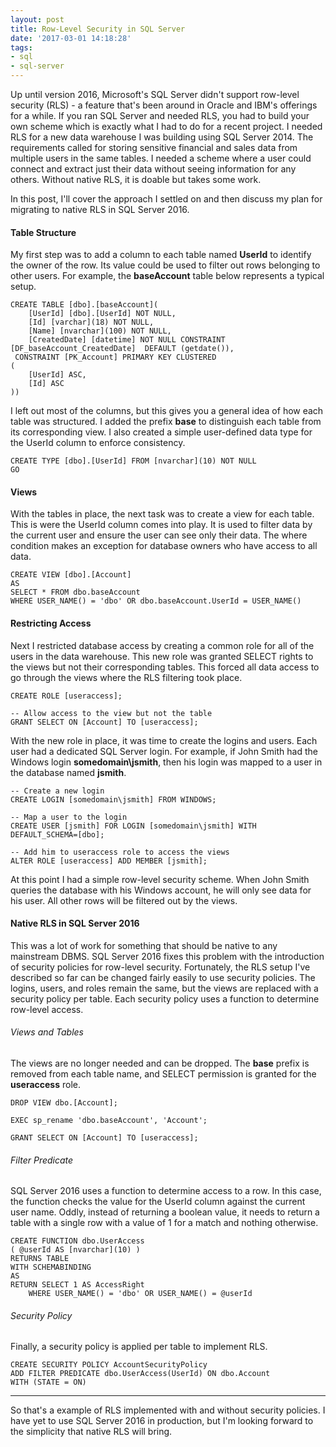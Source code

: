 ```yaml
---
layout: post
title: Row-Level Security in SQL Server
date: '2017-03-01 14:18:28'
tags:
- sql
- sql-server
---
```


Up until version 2016, Microsoft's SQL Server didn't support row-level security (RLS) - a feature that's been around in Oracle and IBM's offerings for a while. If you ran SQL Server and needed RLS, you had to build your own scheme which is exactly what I had to do for a recent project. I needed RLS for a new data warehouse I was building using SQL Server 2014. The requirements called for storing sensitive financial and sales data from multiple users in the same tables. I needed a scheme where a user could connect and extract just their data without seeing information for any others. Without native RLS, it is doable but takes some work.

In this post, I'll cover the approach I settled on and then discuss my plan for migrating to native RLS in SQL Server 2016.

#### Table Structure

My first step was to add a column to each table named **UserId** to identify the owner of the row. Its value could be used to filter out rows belonging to other users. For example, the **baseAccount** table below represents a typical setup.

```
CREATE TABLE [dbo].[baseAccount](  
    [UserId] [dbo].[UserId] NOT NULL,
    [Id] [varchar](18) NOT NULL,
    [Name] [nvarchar](100) NOT NULL,
    [CreatedDate] [datetime] NOT NULL CONSTRAINT [DF_baseAccount_CreatedDate]  DEFAULT (getdate()),
 CONSTRAINT [PK_Account] PRIMARY KEY CLUSTERED
(
    [UserId] ASC,
    [Id] ASC
))
```

I left out most of the columns, but this gives you a general idea of how each table was structured. I added the prefix **base** to distinguish each table from its corresponding view. I also created a simple user-defined data type for the UserId column to enforce consistency.

```
CREATE TYPE [dbo].[UserId] FROM [nvarchar](10) NOT NULL
GO
```

#### Views

With the tables in place, the next task was to create a view for each table. This is were the UserId column comes into play. It is used to filter data by the current user and ensure the user can see only their data. The where condition makes an exception for database owners who have access to all data.

```
CREATE VIEW [dbo].[Account]
AS
SELECT * FROM dbo.baseAccount
WHERE USER_NAME() = 'dbo' OR dbo.baseAccount.UserId = USER_NAME()
```

#### Restricting Access

Next I restricted database access by creating a common role for all of the users in the data warehouse. This new role was granted SELECT rights to the views but not their corresponding tables. This forced all data access to go through the views where the RLS filtering took place.

```
CREATE ROLE [useraccess];

-- Allow access to the view but not the table
GRANT SELECT ON [Account] TO [useraccess];
```

With the new role in place, it was time to create the logins and users. Each user had a dedicated SQL Server login. For example, if John Smith had the Windows login **somedomain\jsmith**, then his login was mapped to a user in the database named **jsmith**.

```
-- Create a new login
CREATE LOGIN [somedomain\jsmith] FROM WINDOWS;

-- Map a user to the login
CREATE USER [jsmith] FOR LOGIN [somedomain\jsmith] WITH DEFAULT_SCHEMA=[dbo];

-- Add him to useraccess role to access the views
ALTER ROLE [useraccess] ADD MEMBER [jsmith];
```

At this point I had a simple row-level security scheme. When John Smith queries the database with his Windows account, he will only see data for his user. All other rows will be filtered out by the views.

#### Native RLS in SQL Server 2016

This was a lot of work for something that should be native to any mainstream DBMS. SQL Server 2016 fixes this problem with the introduction of security policies for row-level security. Fortunately, the RLS setup I've described so far can be changed fairly easily to use security policies. The logins, users, and roles remain the same, but the views are replaced with a security policy per table. Each security policy uses a function to determine row-level access.

###### Views and Tables

The views are no longer needed and can be dropped. The **base** prefix is removed from each table name, and SELECT permission is granted for the **useraccess** role.

```
DROP VIEW dbo.[Account];

EXEC sp_rename 'dbo.baseAccount', 'Account';

GRANT SELECT ON [Account] TO [useraccess];
```

###### Filter Predicate

SQL Server 2016 uses a function to determine access to a row. In this case, the function checks the value for the UserId column against the current user name. Oddly, instead of returning a boolean value, it needs to return a table with a single row with a value of 1 for a match and nothing otherwise.

```
CREATE FUNCTION dbo.UserAccess
( @userId AS [nvarchar](10) )
RETURNS TABLE
WITH SCHEMABINDING
AS
RETURN SELECT 1 AS AccessRight
    WHERE USER_NAME() = 'dbo' OR USER_NAME() = @userId
```

###### Security Policy

Finally, a security policy is applied per table to implement RLS.

```
CREATE SECURITY POLICY AccountSecurityPolicy
ADD FILTER PREDICATE dbo.UserAccess(UserId) ON dbo.Account
WITH (STATE = ON)
```

<hr />

So that's a example of RLS implemented with and without security policies. I have yet to use SQL Server 2016 in production, but I'm looking forward to the simplicity that native RLS will bring.